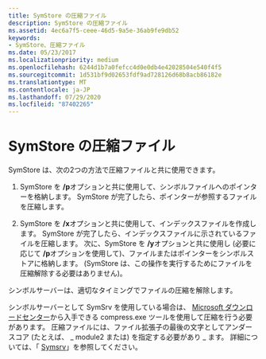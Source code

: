 ```yaml
---
title: SymStore の圧縮ファイル
description: SymStore の圧縮ファイル
ms.assetid: 4ec6a7f5-ceee-46d5-9a5e-36ab9fe9db52
keywords:
- SymStore、圧縮ファイル
ms.date: 05/23/2017
ms.localizationpriority: medium
ms.openlocfilehash: 6244d1b7a0fefcc4d0e0db4e42028504e540f4f5
ms.sourcegitcommit: 1d531bf9d02653fdf9ad728126d68b8acb86182e
ms.translationtype: MT
ms.contentlocale: ja-JP
ms.lasthandoff: 07/29/2020
ms.locfileid: "87402265"
---
```

# <a name="symstore-compressed-files"></a>SymStore の圧縮ファイル

SymStore は、次の2つの方法で圧縮ファイルと共に使用できます。

1. SymStore を **/p**オプションと共に使用して、シンボルファイルへのポインターを格納します。 SymStore が完了したら、ポインターが参照するファイルを圧縮します。

2. SymStore を **/x**オプションと共に使用して、インデックスファイルを作成します。 SymStore が完了したら、インデックスファイルに示されているファイルを圧縮します。 次に、SymStore を **/y**オプションと共に使用し (必要に応じて **/p**オプションを使用して)、ファイルまたはポインターをシンボルストアに格納します。 (SymStore は、この操作を実行するためにファイルを圧縮解除する必要はありません)。

シンボルサーバーは、適切なタイミングでファイルの圧縮を解除します。

シンボルサーバーとして SymSrv を使用している場合は、 [Microsoft ダウンロードセンター](https://www.microsoft.com/download/details.aspx?displaylang=en&id=17657)から入手できる compress.exe ツールを使用して圧縮を行う必要があります。 圧縮ファイルには、ファイル拡張子の最後の文字としてアンダースコア (たとえば、 \_ module2 または) を指定する必要があり \_ ます。 詳細については、「 [Symsrv](symsrv.md)」を参照してください。
